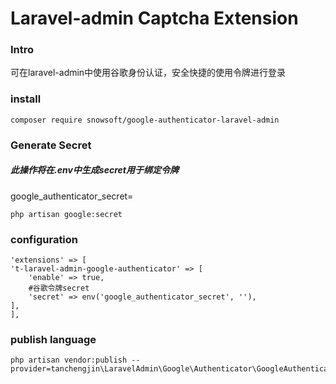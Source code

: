 Laravel-admin Captcha Extension
======
### Intro
可在laravel-admin中使用谷歌身份认证，安全快捷的使用令牌进行登录

### install
````
composer require snowsoft/google-authenticator-laravel-admin
````

### Generate Secret 
##### 此操作将在.env中生成secret用于绑定令牌
google_authenticator_secret=
````
php artisan google:secret
````

### configuration
````
'extensions' => [
't-laravel-admin-google-authenticator' => [
    'enable' => true,
    #谷歌令牌secret
    'secret' => env('google_authenticator_secret', ''),
],
],
````

### publish language
````
php artisan vendor:publish --provider=tanchengjin\LaravelAdmin\Google\Authenticator\GoogleAuthenticatorServiceProvider
````
